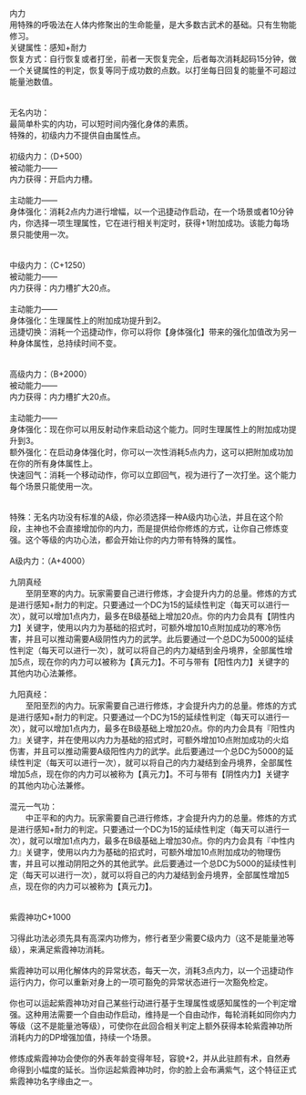 <title>内力</title>
<meta name="GENERATOR" content="WinCHM">
<meta http-equiv="Content-Type" content="text/html; charset=gb2312">
<br>内力 
<br>用特殊的呼吸法在人体内修聚出的生命能量，是大多数古武术的基础。只有生物能修习。 
<br>关键属性：感知+耐力 
<br>恢复方式：自行恢复或者打坐，前者一天恢复完全，后者每次消耗起码15分钟，做一个关键属性的判定，恢复等同于成功数的点数。以打坐每日回复的能量不可超过能量池数值。 
<br>
<br>
<br>无名内功： 
<br>最简单朴实的内功，可以短时间内强化身体的素质。
<br>特殊的，初级内力不提供自由属性点。 
<br>
<br>初级内力：（D+500） 
<br>被动能力—— 
<br>内力获得：开启内力槽。 
<br>
<br>主动能力—— 
<br>身体强化：消耗2点内力进行增幅，以一个迅捷动作启动，在一个场景或者10分钟内，你选择一项生理属性，它在进行相关判定时，获得+1附加成功。该能力每场景只能使用一次。 
<br>
<br>
<br>中级内力：（C+1250） 
<br>被动能力—— 
<br>内力获得：内力槽扩大20点。 
<br>
<br>主动能力—— 
<br>身体强化：生理属性上的附加成功提升到2。 
<br>迅捷切换：消耗一个迅捷动作，你可以将你【身体强化】带来的强化加值改为另一种身体属性，总持续时间不变。 
<br>
<br>
<br>高级内力：（B+2000） 
<br>被动能力—— 
<br>内力获得：内力槽扩大20点。 
<br>
<br>主动能力—— 
<br>身体强化：现在你可以用反射动作来启动这个能力。同时生理属性上的附加成功提升到3。 
<br>额外强化：在启动身体强化时，你可以一次性消耗5点内力，这可以把附加成功加在你的所有身体属性上。 
<br>快速回气：消耗一个移动动作，你可以立即回气，视为进行了一次打坐。这个能力每个场景只能使用一次。 
<br>
<br>
<br>特殊：无名内功没有标准的A级，你必须选择一种A级内功心法，并且在这个阶段，主神也不会直接增加你的内力，而是提供给你修炼的方式，让你自己修炼变强。这个等级的内功心法，都会开始让你的内力带有特殊的属性。 
<br>
<br>A级内力：（A+4000） 
<br>
<br>九阴真经 
<br>　　至阴至寒的内力。玩家需要自己进行修炼，才会提升内力的总量。修炼的方式是进行感知+耐力的判定。只要通过一个DC为15的延续性判定（每天可以进行一次），就可以增加1点内力，最多在B级基础上增加20点。你的内力会具有【阴性内力】关键字，使用以内力为基础的招式时，可额外增加10点附加成功的寒冷伤害，并且可以推动需要A级阴性内力的武学。此后要通过一个总DC为5000的延续性判定（每天可以进行一次），就可以将自己的内力凝结到金丹境界，全部属性增加5点，现在你的内力可以被称为【真元力】。不可与带有【阳性内力】关键字的其他内功心法兼修。 
<br>
<br>九阳真经： 
<br>　　至阳至烈的内力。玩家需要自己进行修炼，才会提升内力的总量。修炼的方式是进行感知+耐力的判定。只要通过一个DC为15的延续性判定（每天可以进行一次），就可以增加1点内力，最多在B级基础上增加20点。你的内力会具有『阳性内力』关键字，并在使用以内力为基础的招式时，可额外增加10点附加成功的火焰伤害，并且可以推动需要A级阳性内力的武学。此后要通过一个总DC为5000的延续性判定（每天可以进行一次），就可以将自己的内力凝结到金丹境界，全部属性增加5点，现在你的内力可以被称为【真元力】。不可与带有【阴性内力】关键字的其他内功心法兼修。 
<br>
<br>混元一气功： 
<br>　　中正平和的内力。玩家需要自己进行修炼，才会提升内力的总量。修炼的方式是进行感知+耐力的判定。只要通过一个DC为15的延续性判定（每天可以进行一次），就可以增加1点内力，最多在B级基础上增加30点。你的内力会具有『中性内力』关键字，使用以内力为基础的招式时，可额外增加10点附加成功的物理伤害，并且可以推动阴阳之外的其他武学。此后要通过一个总DC为5000的延续性判定（每天可以进行一次），就可以将自己的内力凝结到金丹境界，全部属性增加5点，现在你的内力可以被称为【真元力】。 
<br>
<br>
<br>紫霞神功C+1000 
<br>
<br>习得此功法必须先具有高深内功修为，修行者至少需要C级内力（这不是能量池等级），来满足紫霞神功消耗。 
<br>
<br>紫霞神功可以用化解体内的异常状态，每天一次，消耗3点内力，以一个迅捷动作运行内力，你可以重新对身上的一项可豁免的异常状态进行一次豁免检定。 
<br>
<br>你也可以运起紫霞神功对自己某些行动进行基于生理属性或感知属性的一个判定增强。这种用法需要一个自由动作启动，维持是一个自由动作，每轮消耗如同你内力等级（这不是能量池等级），可使你在此回合相关判定上额外获得本轮紫霞神功所消耗内力的DP增强加值，持续一个场景。 
<br>
<br>修炼成紫霞神功会使你的外表年龄变得年轻，容貌+2，并从此驻颜有术，自然寿命得到小幅度的延长。当你运起紫霞神功时，你的脸上会布满紫气，这个特征正式紫霞神功名字缘由之一。 